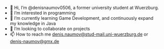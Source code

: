 - 👋 Hi, I’m @denisnaumov0506, a former university student at Wuerzburg.
- 👀 I’m interested in programming
- 🌱 I’m currently learning Game Development, and continuously expand my knowledge in Java
- 💞️ I’m looking to collaborate on projects
- 📫 How to reach me denis.naumov@stud-mail.uni-wuerzburg.de or denis-naumov@gmx.de
